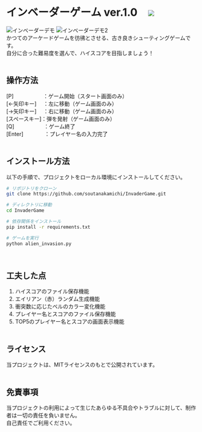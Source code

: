 # インベーダーゲーム ver.1.0　<img src="https://img.shields.io/badge/Python-yellow?logo=python&logoColor=blue">
![インベーダーデモ](https://github.com/user-attachments/assets/89ca2934-b6a0-4d9c-8bd2-089ee379e505)
![インベーダーデモ2](https://github.com/user-attachments/assets/de36b5d6-1e4b-47f0-b657-49e004f859d2)<br>
かつてのアーケードゲームを彷彿とさせる、古き良きシューティングゲームです。<br>
自分に合った難易度を選んで、ハイスコアを目指しましょう！<br><br>

## 操作方法
[P]　　 　 　　：ゲーム開始（スタート画面のみ）<br>
[←矢印キー]　 ：左に移動（ゲーム画面のみ）<br>
[→矢印キー]　 ：右に移動（ゲーム画面のみ）<br>
[スペースキー]：弾を発射（ゲーム画面のみ）<br>
[Q]　　 　 　　：ゲーム終了<br>
[Enter]　　　　：プレイヤー名の入力完了<br>
<br>

## インストール方法
以下の手順で、プロジェクトをローカル環境にインストールしてください。

```bash
# リポジトリをクローン
git clone https://github.com/soutanakamichi/InvaderGame.git

# ディレクトリに移動
cd InvaderGame

# 依存関係をインストール
pip install -r requirements.txt

# ゲームを実行
python alien_invasion.py
```
<br>

## 工夫した点
1. ハイスコアのファイル保存機能
2. エイリアン（赤）ランダム生成機能
3. 衝突数に応じたベルのカラー変化機能
4. プレイヤー名とスコアのファイル保存機能
5. TOP5のプレイヤー名とスコアの画面表示機能
<br><br>

## ライセンス
当プロジェクトは、MITライセンスのもとで公開されています。<br><br>

## 免責事項
当プロジェクトの利用によって生じたあらゆる不具合やトラブルに対して、制作者は一切の責任を負いません。<br>
自己責任でご利用ください。
